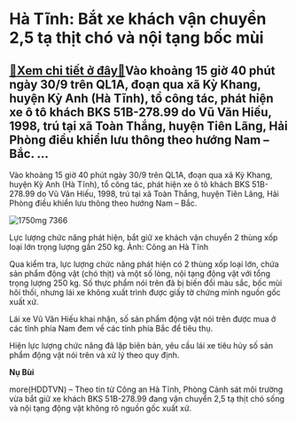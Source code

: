 Hà Tĩnh: Bắt xe khách vận chuyển 2,5 tạ thịt chó và nội tạng bốc mùi
====================================================================

[:gift:Xem chi tiết ở đây:gift:](https://hddtvn.com/ha-tinh-bat-xe-khach-van-chuyen-25-ta-thit-cho-va-noi-tang-boc-mui/)Vào khoảng 15 giờ 40 phút ngày 30/9 trên QL1A, đoạn qua xã Kỳ Khang, huyện Kỳ Anh (Hà Tĩnh), tổ công tác, phát hiện xe ô tô khách BKS 51B-278.99 do Vũ Văn Hiếu, 1998, trú tại xã Toàn Thắng, huyện Tiên Lãng, Hải Phòng điều khiển lưu thông theo hướng Nam – Bắc. …
---------------------------------------------------------------------------------------------------------------------------------------------------------------------------------------------------------------------------------------------------------------------


Vào khoảng 15 giờ 40 phút ngày 30/9 trên QL1A, đoạn qua xã Kỳ Khang, huyện Kỳ Anh (Hà Tĩnh), tổ công tác, phát hiện xe ô tô khách BKS 51B-278.99 do Vũ Văn Hiếu, 1998, trú tại xã Toàn Thắng, huyện Tiên Lãng, Hải Phòng điều khiển lưu thông theo hướng Nam – Bắc.





![1750mg 7366](https://hddtvn.com/wp-content/uploads/2021/01/1750__MG_7366.jpg "Lực lượng chức năng phát hiện, bắt giữ xe khách vận chuyển 2 thùng xốp loại lớn, chứa sản phẩm động vật với tổng trọng lượng gần 250kg. Ảnh: Công an Hà Tĩnh")


Lực lượng chức năng phát hiện, bắt giữ xe khách vận chuyển 2 thùng xốp loại lớn trọng lượng gần 250 kg. Ảnh: Công an Hà Tĩnh



Qua kiểm tra, lực lượng chức năng phát hiện có 2 thùng xốp loại lớn, chứa sản phẩm động vật (chó thịt) và một số lòng, nội tạng động vật với tổng trọng lượng 250 kg. Số thực phẩm nói trên đã bị biến đổi màu sắc, bốc mùi hôi thối, nhưng lái xe không xuất trình được giấy tờ chứng minh nguồn gốc xuất xứ.


Lái xe Vũ Văn Hiếu khai nhận, số sản phẩm động vật nói trên được mua ở các tỉnh phía Nam đem về các tỉnh phía Bắc để tiêu thụ.


Hiện lực lượng chức năng đã lập biên bản, yêu cầu lái xe tiêu hủy số sản phẩm động vật nói trên và xử lý theo quy định.




**Nụ Bùi**



more(HDDTVN) – Theo tin từ Công an Hà Tĩnh, Phòng Cảnh sát môi trường vừa bắt giữ xe khách BKS 51B-278.99 đang vận chuyển 2,5 tạ thịt chó sống và nội tạng động vật không rõ nguồn gốc xuất xứ.

